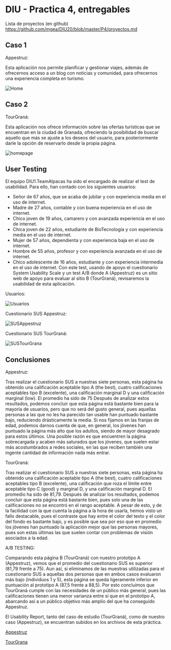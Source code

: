 # DIU - Practica 4, entregables

Lista de proyectos (en github) https://github.com/mgea/DIU20/blob/master/P4/proyectos.md


## Caso 1

Appestruz:

Esta aplicación nos permite planificar y gestionar viajes, además de ofrecernos acceso a un blog con noticias y comunidad, para ofrecernos una experiencia completa en turismo.

![Home](https://user-images.githubusercontent.com/62568912/120049892-c4014680-c01b-11eb-8167-1937d142fbc2.png)



## Caso 2

TourGraná: 

Esta aplicación nos ofrece información sobre las ofertas turísticas que se encuentran en la ciudad de Granada, ofreciendo la posibilidad de buscar aquello que más se ajuste a los deseos del usuario, para posteriormente darle la opción de reservarlo desde la propia página.
 
![homepage](https://user-images.githubusercontent.com/62568912/120049904-ce234500-c01b-11eb-8983-0e773decd31a.png)


## User Testing

El equipo DIU1.TeamAlpacas ha sido el encargado de realizar el test de usabilidad. Para ello, han contado con los siguientes usuarios:
-	Señor de 67 años, que se acaba de jubilar y con experiencia media en el uso de internet.
-	Madre de 27 años, contable y con buena experiencia en el uso de internet.
-	Chico joven de 19 años, camarero y con avanzada experiencia en el uso de internet.
-	Chica joven de 22 años, estudiante de BioTecnología y con experiencia media en el uso de internet.
-	Mujer de 57 años, dependienta y con experiencia baja en el uso de internet.
-	Hombre de 55 años, profesor y con experiencia avanzada en el uso de internet.
-	Chico adolescente de 16 años, estudiante y con experiencia intermedia en el uso de internet.
Con este test, usando de apoyo el cuestionario System Usability Scale y un test A/B donde A (Appestruz) es un sitio web de apoyo para evaluar al sitio B (TourGraná), revisaremos la usabilidad de esta aplicación.

Usuarios:

![Usuarios](https://user-images.githubusercontent.com/62568912/120050077-66b9c500-c01c-11eb-8ca0-ac411fc47803.png)


Cuestionario SUS Appestruz:

![SUSAppestruz](https://user-images.githubusercontent.com/62568912/120050508-cc5a8100-c01d-11eb-9b92-dca53157a60f.png)


Cuestionario SUS TourGraná:

![SUSTourGrana](https://user-images.githubusercontent.com/62568912/120050575-cfee0800-c01d-11eb-88ad-2bb00eb1d11a.png)


## Conclusiones

Appestruz:

Tras realizar el cuestionario SUS a nuestras siete personas, esta página ha obtenido una calificación aceptable tipo A (the best), cuatro calificaciones aceptables tipo B (excelente), una calificación marginal D y una calificación marginal (low). El promedio ha sido de 75
Después de analizar estos resultados, podemos concluir que esta página está bastante bien para la mayoría de usuarios, pero que no será del gusto general, pues aquellas personas a las que no les ha parecido tan usable han puntuado bastante bajo, reduciendo drásticamente la media.
Si nos fijamos en las franjas de edad, podemos darnos cuenta de que, en general, los jóvenes han puntuado la página más alto que los adultos, siendo de mayor desagrado para estos últimos. Una posible razón es que encuentren la página sobrecargada y acaben más saturados que los jóvenes, que suelen estar más acostumbrados a redes sociales, en las que reciben también una ingente cantidad de información nada más entrar. 


TourGraná:

Tras realizar el cuestionario SUS a nuestras siete personas, esta página ha obtenido una calificación aceptable tipo A (the best), cuatro calificaciones aceptables tipo B (excelente), una calificación que roza el límite entre aceptable tipo C (good) y marginal D, y una calificación marginal D. El promedio ha sido de 81,79.
Después de analizar los resultados, podemos concluir que esta página está bastante bien, pues solo una de las calificaciones no se encontró en el rango aceptable.
A pesar de esto, y de la facilidad con la que cuenta la página a la hora de usarla, hemos visto un fallo destacable, pues el contraste que hay entre el color del texto y el color del fondo es bastante bajo, y es posible que sea por eso que en promedio los jóvenes han puntuado la aplicación mejor que las personas mayores, pues son estas últimas las que suelen contar con problemas de visión asociados a la edad.

A/B TESTING:

Comparando esta página B (TourGraná) con nuestro prototipo A (Appestruz), vemos que el promedio del cuestionario SUS es superior (81,79 frente a 75). 
Aun así, si eliminamos de las muestras utilizadas para el cuestionario SUS a aquellas dos personas que en ambos casos evaluaron más bajo (individuos 1 y 5), esta página se queda ligeramente inferior en puntuación al prototipo A (87,5 frente a 88,5). 
Por esto concluimos que TourGraná cumple con las necesidades de un público más general, pues las calificaciones tienen una menor varianza entre sí que en el prototipo A, abarcando así a un público objetivo más amplio del que ha conseguido Appestruz.

El Usability Report, tanto del caso de estudio (TourGraná), como de nuestro caso (Appestruz), se encuentran subidos en los archivos de esta práctica.

[Appestruz](https://github.com/susolr/DIU21/blob/master/P4/P4_UsabReport_Appestruz_doneby_DIU1_TeamAlpacas.pdf)

[TourGrana](https://github.com/susolr/DIU21/blob/master/P4/P4_UsabReport_TourGrana_doneby_DIU1_TeamAlpacas.pdf)

